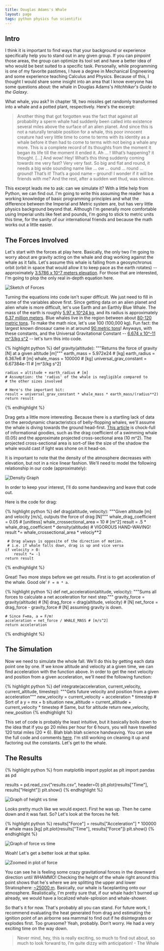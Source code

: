 ```yaml
---
title: Douglas Adams's Whale
layout: page
tags: python physics fun scientific
---
```


## Intro

I think it is important to find ways that your background or experience specifically help you to stand out in any given group.  If you can pinpoint those areas, the group can optimize its tool set and have a better idea of who would be best suited to a specific task.  Personally, while programming is one of my favorite pastimes, I have a degree in Mechanical Engineering and some experience teaching Calculus and Physics.  Because of this, I thought I would share some insight into an area that I know everyone has some questions about: the whale in Douglas Adams's *Hitchhiker's Guide to the Galaxy*.

What whale, you ask?  In chapter 18, two missiles get randomly transformed into a whale and a potted plant, respectively.  Here's the excerpt:

> Another thing that got forgotten was the fact that against all probability a sperm whale had suddenly been called into existence several miles above the surface of an alien planet.
> And since this is not a naturally tenable position for a whale, this poor innocent creature had very little time to come to terms with its identity as a whale before it then had to come to terms with not being a whale any more.
> This is a complete record of its thoughts from the moment it began its life till the moment it ended it.
> Ah … ! What’s happening? it thought.
> [...]
> And wow! Hey! What’s this thing suddenly coming towards me very fast? Very very fast. So big and flat and round, it needs a big wide sounding name like … ow … ound … round … ground! That’s it! That’s a good name – ground!
> I wonder if it will be friends with me?
> And the rest, after a sudden wet thud, was silence.

This excerpt leads me to ask: can we simulate it?  With a little help from Python, we can find out.  I'm going to write this assuming the reader has a working knowledge of basic programming principles and what the difference between the Imperial and Metric system are, but has very little physics background beyond that.  Although I'm generally more comfortable using Imperial units like feet and pounds, I'm going to stick to metric units this time, for the sanity of our international friends and because the math works out a little easier.

## The Forces Involved

Let's start with the forces at play here.  Basically, the only two I'm going to worry about are gravity acting on the whale and drag working against the whale as it falls.  Let's assume this whale is falling from a geosynchronus orbit (orbit in space that would allow it to keep pace as the earth rotates) -- approximately [3.5786 x 10^7 meters elevation](https://en.wikipedia.org/wiki/Geostationary_orbit).  For those that are interested, I'm going to plop the only real in-depth equation here.

![Sketch of Forces](/img/whale-sketch.jpg)

Turning the equations into code isn't super difficult.  We just need to fill in some of the variables above first.  Since getting data on an alien planet and alien whale is more difficult, let's use Earth and an Earthly Blue Whale.  The mass of the earth is roughly [5.97 x 10^24 kg](https://en.wikipedia.org/wiki/Earth), and its radius is approximately [6.37 million meters](https://en.wikipedia.org/wiki/Earth).  Blue whales live in the region between about [80-120 metric tons](https://en.wikipedia.org/wiki/Blue_whale).  To make the math nice, let's use 100 (100,000 kg).  Fun fact: the largest known dinosaur came in at around [90 metric tons](https://en.wikipedia.org/wiki/Blue_whale)!  Anyways, with these constants, and the Universal Gravitational Constant -- [6.674 x 10^-11 m^3/kg s^2](https://en.wikipedia.org/wiki/Gravitational_constant) -- let's turn this into code.

{% highlight python %}
def gravity(altitude):
    """Returns the force of gravity [N] at a given altitude [m]"""
    earth_mass = 5.972e24 # [kg]
    earth_radius = 6.367e6 # [m]
    whale_mass = 100000 # [kg]
    universal_grav_constant = 6.67384e-11 # [m^3/kg s^2]

    radius = altitude + earth_radius # [m]
    # Assumption: the 'radius' of the whale is negligible compared to
    # the other sizes involved

    # Here's the important bit:
    result = universal_grav_constant * whale_mass * earth_mass/(radius**2)
    return result
{% endhighlight %}

Drag gets a little more interesting.  Because there is a startling lack of data on the aerodynamic characteristics of belly-flopping whales, we'll assume the whale is diving towards the ground head-first.  [This article](http://jeb.biologists.org/content/jexbio/214/1/131.full.pdf) is chock-full of informational goodies, such as the drag coefficient of a swimming whale (0.05) and the approximate projected cross-sectional area (10 m^2).  The projected cross-sectional area is sort-of like the size of the shadow the whale would cast if light was shone on it head-on.

It is important to note that the density of the atmosphere decreases with elevation, but not in a nice linear fashion.  We'll need to model the following relationship in our code (approximately):

![Density Graph](/img/whale-density.gif)

In order to keep your interest, I'll do some handwaving and leave that code out.

Here is the code for drag:

{% highlight python %}
def drag(altitude, velocity):
    """Given altitude [m] and velocity [m/s], outputs the force of drag [N]"""
    whale_drag_coefficient = 0.05 # [unitless]
    whale_crossectional_area = 10 # [m^2]
    result = .5 * whale_drag_coefficient * density(altitude) # VIGOROUS HAND-WAVING!
    result *= whale_crossectional_area * velociy**2

     # Drag always is opposite of the direction of motion.
     # i.e. if whale falls down, drag is up and vice versa
    if velocity > 0:
        result *= -1
    return result
{% endhighlight %}

Great!  Two more steps before we get results.  First is to get acceleration of the whale.  Good ole' `F = m * a`.  

{% highlight python %}
def net_acceleration(altitude, velocity):
    """Sums all forces to calculate a net acceleration for next step."""
    gravity_force = gravity(altitude) # [N]
    drag_force = drag(altitude, velocity) # [N]
    net_force = drag_force - gravity_force # [N] assuming gravity is down.
    
    # Since F=ma, a = F/m!
    acceleration = net_force / WHALE_MASS # [m/s^2]
    return acceleration
{% endhighlight %}

## The Simulation

Now we need to simulate the whole fall.  We'll do this by getting each data point one by one.  If we know altitude and velocity at a given time, we can find acceleration with the function above.  In order to get the next velocity and position from a given acceleration, we'll need the following function:

{% highlight python %}
def integrate(acceleration, current_velocity, current_altitude, timestep):
    """Gets future velocity and position from a given acceleration"""
    new_velocity = current_velocity + acceleration * timestep # Sort of a y = mx + b situation
    new_altitude = current_altitude + current_velocity * timestep # Same, but for altitude
    return new_velocity, new_position 
{% endhighlight %}

This set of code is probably the least intuitive, but it basically boils down to the idea that if you go 20 miles per hour for 6 hours, you will have travelled 120 total miles (20 * 6).  Blah blah blah science handwaving.  You can see the full code and comments [here](https://github.com/rpalo/whale-drop).  I'm still working on cleaning it up and factoring out the constants.  Let's get to the whale.

## The Results

{% highlight python %}
from matplotlib import pyplot as plt
import pandas as pd

results = pd.read_csv("results.csv", header=0)
plt.plot(results["Time"], results["Height"])
plt.show()
{% endhighlight %}

![Graph of height vs time](/img/whale-height-plot.png)

Looks pretty much like we would expect.  First he was up.  Then he came down and it was fast.  So?  Let's look at the forces he felt.

{% highlight python %}
results["Force"] = results["Acceleration"] * 100000 # whale mass [kg]
plt.plot(results["Time"], results["Force"])
plt.show()
{% endhighlight %}

![Graph of force vs time](/img/whale-force-time-plot.png)

Woah!  Let's get a better look at that spike.

![Zoomed in plot of force](/img/whale-force-plot.png)

You can see he is feeling some crazy gravitational forces in the downward direction until WHAMMO!  Checking the height of the whale right around this point shows that he's where we are splitting the upper and lower Stratosphere: [~25000 m](https://www.grc.nasa.gov/WWW/K-12/airplane/atmosmet.html).  Basically, our whale is faceplanting onto our atmosphere.  Realistically, I'm pretty sure that, if our whale hadn't burned up already, we would have a localized whale-splosion and whale-shower.  

So that's it for now.  That's probably all you can stand.  For future work, I recommend evaluating the heat generated from drag and estimating the ignition point of an airborne sea mammal to find out if he disintegrates or explodes first.  Too gruesome?  Yeah, probably.  Don't worry.  He had a very exciting time on the way down.

> Never mind, hey, this is really exciting, so much to find out about, so much to look forward to, I’m quite dizzy with anticipation! - The Whale